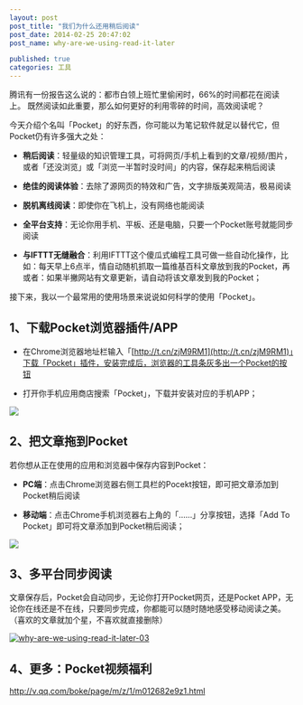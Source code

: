 ```yaml
---
layout: post
post_title: "我们为什么还用稍后阅读"
post_date: 2014-02-25 20:47:02
post_name: why-are-we-using-read-it-later

published: true
categories: 工具
---
```


腾讯有一份报告这么说的：都市白领上班忙里偷闲时，66%的时间都花在阅读上。 既然阅读如此重要，那么如何更好的利用零碎的时间，高效阅读呢？

今天介绍个名叫「Pocket」的好东西，你可能以为笔记软件就足以替代它，但Pocket仍有许多强大之处：

*   **稍后阅读**：轻量级的知识管理工具，可将网页/手机上看到的文章/视频/图片，或者「还没浏览」或「浏览一半暂时没时间」的内容，保存起来稍后阅读

*   **绝佳的阅读体验**：去除了源网页的特效和广告，文字排版美观简洁，极易阅读

*   **脱机离线阅读**：即使你在飞机上，没有网络也能阅读 

*   **全平台支持**：无论你用手机、平板、还是电脑，只要一个Pocket账号就能同步阅读

*   **与IFTTT无缝融合**：利用IFTTT这个傻瓜式编程工具可做一些自动化操作，比如：每天早上6点半，情自动随机抓取一篇维基百科文章放到我的Pocket，再或者：如果半撇网站有文章更新，请自动将该文章发到我的Pocket；

接下来，我以一个最常用的使用场景来说说如何科学的使用「Pocket」。

## 1、下载Pocket浏览器插件/APP

*   在Chrome浏览器地址栏输入「[http://t.cn/zjM9RM1](http://t.cn/zjM9RM1)」下载「Pocket」插件，安装完成后，浏览器的工具条灰多出一个Pocket的按钮 

*   打开你手机应用商店搜索「Pocket」，下载并安装对应的手机APP；

![](http://mmbiz.qpic.cn/mmbiz/z3T1vlHdIX91x4u99JDqQuLicSjurUJRM6uDMTWIow0b9d6rRdibVTDHg05T0oRRCFiaMom90UTrgpF9yn7TZNDQA/0)

## 2、把文章拖到Pocket

若你想从正在使用的应用和浏览器中保存内容到Pocket：

*   **PC端**：点击Chrome浏览器右侧工具栏的Pocekt按钮，即可把文章添加到Pocket稍后阅读

*   **移动端**：点击Chrome手机浏览器右上角的「……」分享按钮，选择「Add To Pocket」即可将文章添加到Pocket稍后阅读；

![](./_image/pocket-1.jpg)

## 3、多平台同步阅读

文章保存后，Pocket会自动同步，无论你打开Pocket网页，还是Pocket APP，无论你在线还是不在线，只要同步完成，你都能可以随时随地感受移动阅读之美。（喜欢的文章就加个星，不喜欢就直接删除）

[![why-are-we-using-read-it-later-03](http://7arnhx.com1.z0.glb.clouddn.com/wp-content/uploads/2014/02/why-are-we-using-read-it-later-03.jpg)](http://7arnhx.com1.z0.glb.clouddn.com/wp-content/uploads/2014/02/why-are-we-using-read-it-later-03.jpg)

## 4、更多：Pocket视频福利

http://v.qq.com/boke/page/m/z/1/m012682e9z1.html

